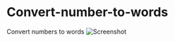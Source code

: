 # Convert-number-to-words
Convert numbers to words
![Screenshot](https://user-images.githubusercontent.com/74178745/128830365-ffd2d68d-15e4-4217-b6b6-edd23bc5f642.png)
